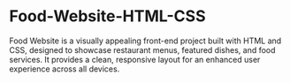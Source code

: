 # Food-Website-HTML-CSS
Food Website is a visually appealing front-end project built with HTML and CSS, designed to showcase restaurant menus, featured dishes, and food services. It provides a clean, responsive layout for an enhanced user experience across all devices.
